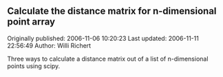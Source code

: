 ## Calculate the distance matrix for n-dimensional point array

Originally published: 2006-11-06 10:20:23
Last updated: 2006-11-11 22:56:49
Author: Willi Richert

Three ways to calculate a distance matrix out of a list of n-dimensional points using scipy.